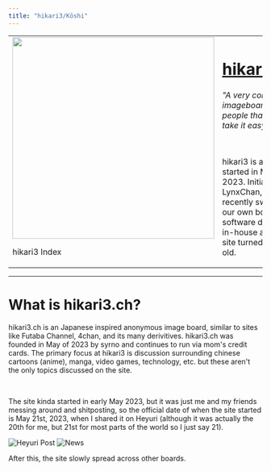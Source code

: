 ```yaml
---
title: "hikari3/Kōshi"
---
```


<table>
<tr>
<td>
<img src="/img/hikari_home.png" width="400">
<p>hikari3 Index</p>
</td>
<td style="vertical-align: top">
<h1><a href="https://hikari3.ch">hikari3.ch</a></h1>
<p><i>"A very comfy imageboard for people that like to take it easy."</i></p><br>
<p>hikari3 is a site I started in May 2023. Initially using LynxChan, we recently switched to our own board software developed in-house after the site turned 2 years old.</p>
</td>
</tr>
</table>
<hr>

# What is hikari3.ch?

hikari3.ch is an Japanese inspired anonymous image board, similar to sites like Futaba Channel, 4chan, and its many derivitives.
hikari3.ch was founded in May of 2023 by syrno and continues to run via mom's credit cards.
The primary focus at hikari3 is discussion surrounding chinese cartoons (anime), manga, video games, technology, etc. but these aren't the only topics discussed on the site.

<br>

The site kinda started in early May 2023, but it was just me and my friends messing around and shitposting, so the official date of when the site started is May 21st, 2023, when I shared it on Heyuri (although it was actually the 20th for me, but 21st for most parts of the world so I just say 21).

![Heyuri Post](/img/heyuri.png)
![News](/img/news.png)

After this, the site slowly spread across other boards.

